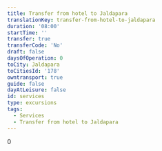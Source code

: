 ```yaml
---
title: Transfer from hotel to Jaldapara
translationKey: transfer-from-hotel-to-jaldapara
duration: '08:00'
startTime: ''
transfer: true
transferCode: 'No'
draft: false
daysOfOperation: 0
toCity: Jaldapara
toCitiesId: '178'
owntransport: true
guide: false
dayAtLeisure: false
id: services
type: excursions
tags:
  - Services
  - Transfer from hotel to Jaldapara
---
```

0